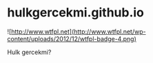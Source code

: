 # hulkgercekmi.github.io

![http://www.wtfpl.net](http://www.wtfpl.net/wp-content/uploads/2012/12/wtfpl-badge-4.png)

Hulk gercekmi?
